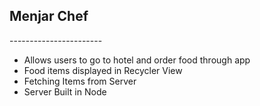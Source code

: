 <h2> Menjar Chef </h2>
-----------------------
<ul>
<li> Allows users to go to hotel and order food through app </li>
<li> Food items displayed in Recycler View </li>
<li> Fetching Items from Server </li>
<li> Server Built in Node </li>
</ul>
